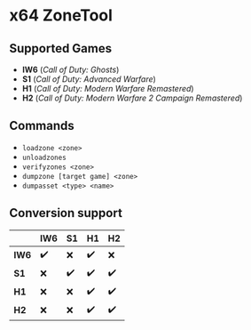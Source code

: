 # x64 ZoneTool

## Supported Games
* **IW6** (*Call of Duty: Ghosts*)
* **S1** (*Call of Duty: Advanced Warfare*)
* **H1** (*Call of Duty: Modern Warfare Remastered*)
* **H2** (*Call of Duty: Modern Warfare 2 Campaign Remastered*)

## Commands
* `loadzone <zone>`
* `unloadzones`
* `verifyzones <zone>`
* `dumpzone [target game] <zone>`
* `dumpasset <type> <name>`

## Conversion support

|| **IW6** | **S1** | **H1** | **H2** |
| --- | --- | --- | --- | --- |
| **IW6** | ✔️ | ❌ | ✔️ | ❌ |
| **S1** | ❌ | ✔️ | ✔️ | ✔️ |
| **H1** | ❌ | ❌ | ✔️ | ✔️ |
| **H2** | ❌ | ❌ | ✔️ | ✔️ |
